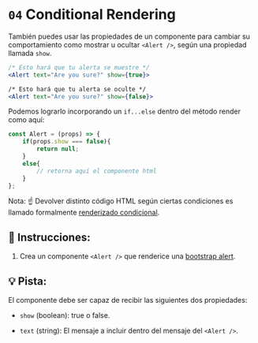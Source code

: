 # `04` Conditional Rendering

También puedes usar las propiedades de un componente para cambiar su comportamiento como mostrar u ocultar `<Alert />`, según una propiedad llamada `show`.

```jsx
/* Esto hará que tu alerta se muestre */
<Alert text="Are you sure?" show={true}>

/* Esto hará que tu alerta se oculte */
<Alert text="Are you sure?" show={false}>
```

Podemos lograrlo incorporando un `if...else` dentro del método render como aquí:

```jsx
const Alert = (props) => {
    if(props.show === false){
        return null;
    }
    else{
        // retorna aquí el componente html
    }
};
```

Nota: ☝️ Devolver distinto código HTML según ciertas condiciones es llamado formalmente [renderizado condicional](https://react.dev/learn/conditional-rendering).

## 📝 Instrucciones:

1. Crea un componente `<Alert />` que renderice una [bootstrap alert](https://getbootstrap.com/docs/5.0/components/alerts/#examples).

## 💡 Pista:

El componente debe ser capaz de recibir las siguientes dos propiedades:

+ `show` (boolean): true o false.

+ `text` (string): El mensaje a incluir dentro del mensaje del `<Alert />`.
